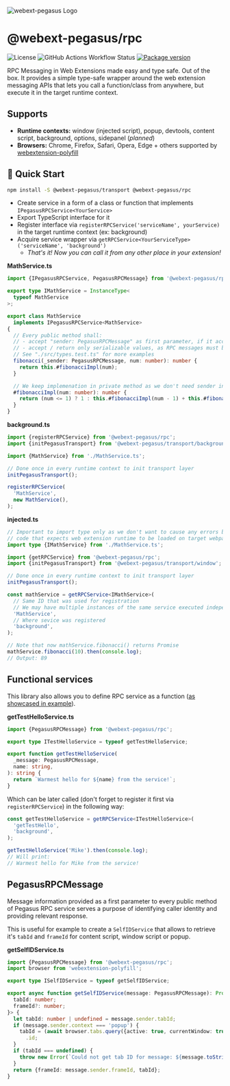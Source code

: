 ![webext-pegasus Logo](https://github.com/StyleT/webext-pegasus/blob/main/assets/logo.png?raw=true)

# @webext-pegasus/rpc

![License](https://badgen.net/github/license/StyleT/webext-pegasus)
![GitHub Actions Workflow Status](https://img.shields.io/github/actions/workflow/status/StyleT/webext-pegasus/ci.yml?branch=main)
[![Package version](https://badgen.net/npm/v/@webext-pegasus%2Frpc)](https://www.npmjs.com/package/@webext-pegasus/rpc)

RPC Messaging in Web Extensions made easy and type safe. Out of the box.
It provides a simple type-safe wrapper around the web extension messaging APIs that lets you call a function/class from anywhere, but execute it in the target runtime context.

## Supports

* **Runtime contexts:** window (injected script), popup, devtools, content script, background, options, sidepanel (_planned_)
* **Browsers:** Chrome, Firefox, Safari, Opera, Edge + others supported by [webextension-polyfill](https://github.com/mozilla/webextension-polyfill)

## 🚀 Quick Start

```bash
npm install -S @webext-pegasus/transport @webext-pegasus/rpc
```

- Create service in a form of a class or function that implements `IPegasusRPCService<YourService>`
- Export TypeScript interface for it
- Register interface via `registerRPCService('serviceName', yourService)` in the target runtime context (ex: background)
- Acquire service wrapper via `getRPCService<YourServiceType>('serviceName', 'background')`
  - _That's it! Now you can call it from any other place in your extension!_


**MathService.ts**
```typescript
import {IPegasusRPCService, PegasusRPCMessage} from '@webext-pegasus/rpc';

export type IMathService = InstanceType<
  typeof MathService
>;

export class MathService
  implements IPegasusRPCService<MathService>
{
  // Every public method shall:
  // - accept "sender: PegasusRPCMessage" as first parameter, if it accepts any params
  // - accept / return only serializable values, as RPC messages must be serialized as they move between extension contexts 
  // See "./src/types.test.ts" for more examples
  fibonacci(_sender: PegasusRPCMessage, num: number): number {
    return this.#fibonacciImpl(num);
  }

  // We keep implemenation in private method as we don't need sender information here
  #fibonacciImpl(num: number): number {
    return (num <= 1) ? 1 : this.#fibonacciImpl(num - 1) + this.#fibonacciImpl(num - 2);
  }
}
```

**background.ts**
```typescript
import {registerRPCService} from '@webext-pegasus/rpc';
import {initPegasusTransport} from '@webext-pegasus/transport/background';

import {MathService} from './MathService.ts';

// Done once in every runtime context to init transport layer
initPegasusTransport();

registerRPCService(
  'MathService',
  new MathService(),
);
```

**injected.ts**
```typescript
// Important to import type only as we don't want to cause any errors by injecting
// code that expects web extension runtime to be loaded on target webpag
import type {IMathService} from './MathService.ts';

import {getRPCService} from '@webext-pegasus/rpc';
import {initPegasusTransport} from '@webext-pegasus/transport/window';

// Done once in every runtime context to init transport layer
initPegasusTransport();

const mathService = getRPCService<IMathService>(
  // Same ID that was used for registration
  // We may have multiple instances of the same service executed independently
  'MathService',
  // Where sevice was registered
  'background',
);

// Note that now mathService.fibonacci() returns Promise
mathService.fibonacci(10).then(console.log);
// Output: 89
```

## Functional services

This library also allows you to define RPC service as a function ([as showcased in example](/packages/example-extension/src/getTestHelloService.ts)).

**getTestHelloService.ts**
```typescript
import {PegasusRPCMessage} from '@webext-pegasus/rpc';

export type ITestHelloService = typeof getTestHelloService;

export function getTestHelloService(
  _message: PegasusRPCMessage,
  name: string,
): string {
  return `Warmest hello for ${name} from the service!`;
}
```

Which can be later called (don't forget to register it first via `registerRPCService`) in the following way:

```typescript
const getTestHelloService = getRPCService<ITestHelloService>(
  'getTestHello',
  'background',
);

getTestHelloService('Mike').then(console.log);
// Will print: 
// Warmest hello for Mike from the service!
```

## PegasusRPCMessage

Message information provided as a first parameter to every public method of Pegasus RPC service serves a purpose of identifying caller identity and providing relevant response.

This is useful for example to create a `SelfIDService` that allows to retrieve it's `tabId` and `frameId` for content script, window script or popup.

**getSelfIDService.ts**

```typescript
import {PegasusRPCMessage} from '@webext-pegasus/rpc';
import browser from 'webextension-polyfill';

export type ISelfIDService = typeof getSelfIDService;

export async function getSelfIDService(message: PegasusRPCMessage): Promise<{
  tabId: number;
  frameId?: number;
}> {
  let tabId: number | undefined = message.sender.tabId;
  if (message.sender.context === 'popup') {
    tabId = (await browser.tabs.query({active: true, currentWindow: true}))[0]
      .id;
  }
  if (tabId === undefined) {
    throw new Error(`Could not get tab ID for message: ${message.toString()}`);
  }
  return {frameId: message.sender.frameId, tabId};
}

```
